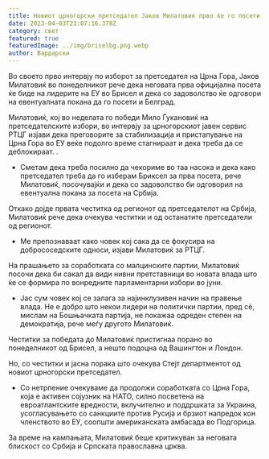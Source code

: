 ```yaml
---
title: Новиот црногорски претседател Јаков Милатовиќ прво ќе го посети Брисел
date: 2023-04-03T23:07:16.378Z
category: свет
featured: true
featuredImage: ../img/briselbg.png.webp
author: Вардарски
---
```


Во своето прво интервју по изборот за претседател на Црна Гора, Јаков Милатовиќ во понеделникот рече дека неговата прва официјална посета ќе биде на лидерите на ЕУ во Брисел и дека со задоволство ќе одговори на евентуалната покана да го посети и Белград.

Милатовиќ, кој во неделата го победи Мило Ѓукановиќ на претседателските избори, во интервју за црногорскиот јавен сервис РТЦГ изјави дека преговорите за стабилизација и пристапување на Црна Гора во ЕУ веќе подолго време стагнираат и дека треба да се деблокираат. .

- Сметам дека треба посилно да чекориме во таа насока и дека како претседател треба да го изберам Бриксел за прва посета, рече Милатовиќ, посочувајќи и дека со задоволство би одговорил на евентуална покана за посета на Србија.

Откако дојде првата честитка од регионот од претседателот на Србија, Милатовиќ рече дека очекува честитки и од останатите претседатели од регионот.

- Ме препознаваат како човек кој сака да се фокусира на добрососедските односи, изјави Милатовиќ за РТЦГ.

На прашањето за соработката со малцинските партии, Милатовиќ посочи дека би сакал да види нивни претставници во новата влада што ќе се формира по вонредните парламентарни избори во јуни.

- Јас сум човек кој се залага за најинклузивен начин на правење влада. Не е добро што некои лидери на политички партии, пред сè, мислам на Бошњачката партија, не покажаа одреден степен на демократија, рече меѓу другото Милатовиќ.

Честитки за победата до Милатовиќ пристигнаа порано во понеделникот од Брисел, а нешто подоцна од Вашингтон и Лондон.

Но, со честитки и јасна порака што очекува Стејт департментот од новиот црногорски претседател.

- Со нетрпение очекуваме да продолжи соработката со Црна Гора, која е активен сојузник на НАТО, силно посветена на евроатлантските вредности, вклучително и поддршката за Украина, усогласувањето со санкциите против Русија и брзиот напредок кон членството во ЕУ, соопшти американската амбасада во Подгорица.

За време на кампањата, Милатовиќ беше критикуван за неговата блискост со Србија и Српската православна црква.
